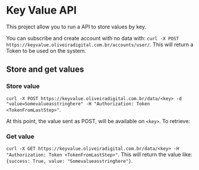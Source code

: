 # Key Value API

This project allow you to run a API to store values by key.

You can subscribe and create account with no data with: `curl -X POST https://keyvalue.oliveiradigital.com.br/accounts/user/`. This will return a Token to be used on the system.

## Store and get values

### Store value

`curl -X POST https://keyvalue.oliveiradigital.com.br/data/<key> -d "value=Somevalueasstringhere" -H "Authorization: Token <TokenFromLastStep>"`.

At this point, the value sent as POST, will be available on `<key>`. To retrieve:

### Get value

`curl -X GET https://keyvalue.oliveiradigital.com.br/data/<key> -H "Authorization: Token <TokenFromLastStep>"`. This will return the value like: `{success: True, value: "Somevalueasstringhere"}`.